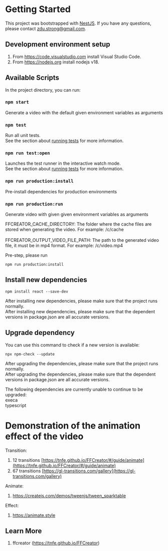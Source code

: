 # Getting Started

This project was bootstrapped with [NestJS](https://nestjs.com). If you have any questions, please contact zdu.strong@gmail.com.<br/>

## Development environment setup
1. From https://code.visualstudio.com install Visual Studio Code.<br/>
2. From https://nodejs.org install nodejs v18.<br/>

## Available Scripts

In the project directory, you can run:<br/>

### `npm start`

Generate a video with the default given environment variables as arguments<br/>

### `npm test`

Run all unit tests.<br/>
See the section about [running tests](https://jestjs.io) for more information.<br/>

###  `npm run test:open`

Launches the test runner in the interactive watch mode.<br/>
See the section about [running tests](https://jestjs.io) for more information.<br/>

### `npm run production:install`

Pre-install dependencies for production environments<br/>

###  `npm run production:run`

Generate video with given given environment variables as arguments<br/>

FFCREATOR_CACHE_DIRECTORY:  The folder where the cache files are stored when generating the video. For example: /c/cache<Br/><br/>
FFCREATOR_OUTPUT_VIDEO_FILE_PATH:  The path to the generated video file, it must be in mp4 format. For example: /c/video.mp4<br/>

Pre-step, please run<br/>

    npm run production:install 

## Install new dependencies

    npm install react --save-dev

After installing new dependencies, please make sure that the project runs normally.<br/>
After installing new dependencies, please make sure that the dependent versions in package.json are all accurate versions.<br/>

## Upgrade dependency

You can use this command to check if a new version is available:<br/>

    npx npm-check --update

After upgrading the dependencies, please make sure that the project runs normally.<br/>
After upgrading the dependencies, please make sure that the dependent versions in package.json are all accurate versions.<br/>

The following dependencies are currently unable to continue to be upgraded:<br/>
execa <br/>
typescript <br/>

# Demonstration of the animation effect of the video

Transition:
1. 12 transitions [https://tnfe.github.io/FFCreator/#/guide/animate](https://tnfe.github.io/FFCreator/#/guide/animate)
2. 67 transitions [https://gl-transitions.com/gallery](https://gl-transitions.com/gallery)

Animate:
1. https://createjs.com/demos/tweenjs/tween_sparktable

Effect:
1. https://animate.style

## Learn More

1. ffcreator (https://tnfe.github.io/FFCreator)<br/>
